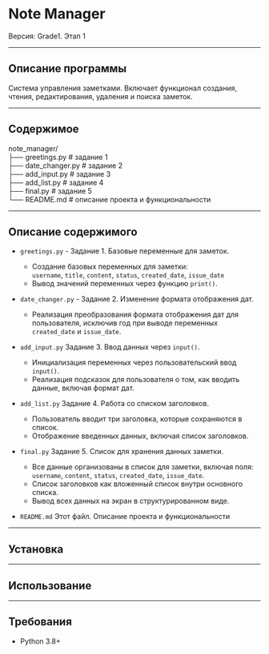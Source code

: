 # Note Manager 
Версия: Grade1. Этап 1
<hr>

## Описание программы
Система управления заметками. Включает функционал создания, чтения, редактирования, удаления и поиска заметок.
<hr>

## Содержимое

note_manager/\
├── greetings.py        # задание 1\
├── date_changer.py     # задание 2\
├── add_input.py        # задание 3\
├── add_list.py         # задание 4\
├── final.py            # задание 5\
└── README.md           # описание проекта и функциональности
<hr>

## Описание содержимого

- `greetings.py` - Задание 1. Базовые переменные для заметок.
  - Создание базовых переменных для заметки:\
  `username`, `title`, `content`, `status`, `created_date`, `issue_date`
  - Вывод значений переменных через функцию `print()`.

- `date_changer.py` - Задание 2. Изменение формата отображения дат.
  - Реализация преобразования формата отображения дат для пользователя, исключив год при выводе переменных `created_date` и `issue_date`.
- `add_input.py` Задание 3. Ввод данных через `input()`.
  - Инициализация переменных через пользовательский ввод `input()`.
  - Реализация подсказок для пользователя о том, как вводить данные, включая формат дат.
- `add_list.py` Задание 4. Работа со списком заголовков.
  - Пользователь вводит три заголовка, которые сохраняются в список.
  - Отображение введенных данных, включая список заголовков.
- `final.py` Задание 5. Список для хранения данных заметки.
  - Все данные организованы в список для заметки, включая поля:\
  `username`, `content`, `status`, `created_date`, `issue_date`.
  - Список заголовков как вложенный список внутри основного списка.
  - Вывод всех данных на экран в структурированном виде.

- `README.md` Этот файл. Описание проекта и функциональности
<hr>

## Установка
<hr>

## Использование
<hr>

## Требования

- Python 3.8+
